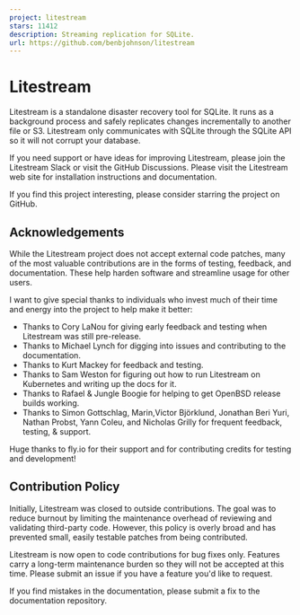 ```yaml
---
project: litestream
stars: 11412
description: Streaming replication for SQLite.
url: https://github.com/benbjohnson/litestream
---
```


Litestream
==========

Litestream is a standalone disaster recovery tool for SQLite. It runs as a background process and safely replicates changes incrementally to another file or S3. Litestream only communicates with SQLite through the SQLite API so it will not corrupt your database.

If you need support or have ideas for improving Litestream, please join the Litestream Slack or visit the GitHub Discussions. Please visit the Litestream web site for installation instructions and documentation.

If you find this project interesting, please consider starring the project on GitHub.

Acknowledgements
----------------

While the Litestream project does not accept external code patches, many of the most valuable contributions are in the forms of testing, feedback, and documentation. These help harden software and streamline usage for other users.

I want to give special thanks to individuals who invest much of their time and energy into the project to help make it better:

-   Thanks to Cory LaNou for giving early feedback and testing when Litestream was still pre-release.
-   Thanks to Michael Lynch for digging into issues and contributing to the documentation.
-   Thanks to Kurt Mackey for feedback and testing.
-   Thanks to Sam Weston for figuring out how to run Litestream on Kubernetes and writing up the docs for it.
-   Thanks to Rafael & Jungle Boogie for helping to get OpenBSD release builds working.
-   Thanks to Simon Gottschlag, Marin,Victor Björklund, Jonathan Beri Yuri, Nathan Probst, Yann Coleu, and Nicholas Grilly for frequent feedback, testing, & support.

Huge thanks to fly.io for their support and for contributing credits for testing and development!

Contribution Policy
-------------------

Initially, Litestream was closed to outside contributions. The goal was to reduce burnout by limiting the maintenance overhead of reviewing and validating third-party code. However, this policy is overly broad and has prevented small, easily testable patches from being contributed.

Litestream is now open to code contributions for bug fixes only. Features carry a long-term maintenance burden so they will not be accepted at this time. Please submit an issue if you have a feature you'd like to request.

If you find mistakes in the documentation, please submit a fix to the documentation repository.
